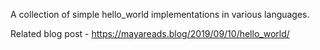 A collection of simple hello_world implementations in various languages.

Related blog post - https://mayareads.blog/2019/09/10/hello_world/